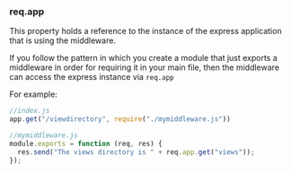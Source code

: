 <h3 id='req.app'>req.app</h3>

This property holds a reference to the instance of the express application that is using the middleware.

If you follow the pattern in which you create a module that just exports a middleware 
in order for requiring it in your main file, then the middleware can access the express instance via `req.app`

For example:

```js
//index.js
app.get("/viewdirectory", require("./mymiddleware.js"))
```
```js
//mymiddleware.js
module.exports = function (req, res) {
  res.send("The views directory is " + req.app.get("views"));
});

```
